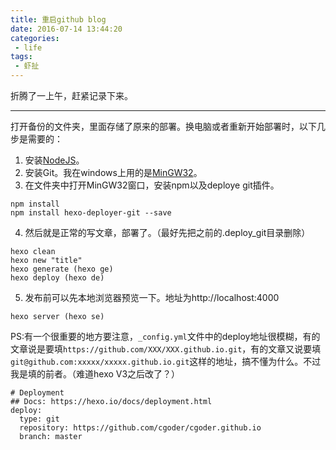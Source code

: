 ```yaml
---
title: 重启github blog
date: 2016-07-14 13:44:20
categories:
 - life
tags:
 - 虾扯
---
```

折腾了一上午，赶紧记录下来。

---

打开备份的文件夹，里面存储了原来的部署。换电脑或者重新开始部署时，以下几步是需要的：

1. 安装[NodeJS](https://nodejs.org/en/)。
2. 安装Git。我在windows上用的是[MinGW32](http://www.mingw.org/)。
3. 在文件夹中打开MinGW32窗口，安装npm以及deploye git插件。
```
npm install
npm install hexo-deployer-git --save
```
4. 然后就是正常的写文章，部署了。（最好先把之前的.deploy_git目录删除）
```
hexo clean
hexo new "title"
hexo generate (hexo ge)
hexo deploy (hexo de)
```
5. 发布前可以先本地浏览器预览一下。地址为http://localhost:4000 
```
hexo server (hexo se)
```

PS:有一个很重要的地方要注意，`_config.yml`文件中的deploy地址很模糊，有的文章说是要填`https://github.com/XXX/XXX.github.io.git`，有的文章又说要填`git@github.com:xxxxx/xxxxx.github.io.git`这样的地址，搞不懂为什么。不过我是填的前者。（难道hexo V3之后改了？）
```
# Deployment
## Docs: https://hexo.io/docs/deployment.html
deploy:
  type: git
  repository: https://github.com/cgoder/cgoder.github.io
  branch: master
```
